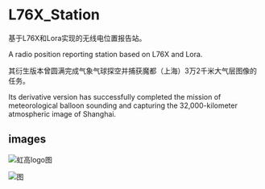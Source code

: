 # L76X_Station

基于L76X和Lora实现的无线电位置报告站。

A radio position reporting station based on L76X and Lora.

其衍生版本曾圆满完成气象气球探空并捕获魔都（上海）3万2千米大气层图像的任务。

Its derivative version has successfully completed the mission of meteorological balloon sounding and capturing the 32,000-kilometer atmospheric image of Shanghai.

## images

![虹高logo图](https://vkceyugu.cdn.bspapp.com/VKCEYUGU-5604e06a-ef72-4a2d-acd6-f2c5fccd5684/db6352f4-0d0e-4c00-a6ff-9ddb9fb010b4.png)

![图](https://vkceyugu.cdn.bspapp.com/VKCEYUGU-5604e06a-ef72-4a2d-acd6-f2c5fccd5684/f30b2a32-08d6-41ff-a0a1-ef9bd4e3f548.jpg)
